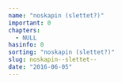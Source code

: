 ```yaml
---
name: "noskapin (slettet?)"
important: 0
chapters:
  - NULL
hasinfo: 0
sorting: "noskapin (slettet?)"
slug: noskapin--slettet--
date: "2016-06-05"
---
```

